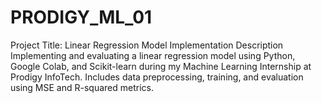 # PRODIGY_ML_01
Project Title: Linear Regression Model Implementation Description Implementing and evaluating a linear regression model using Python, Google Colab, and Scikit-learn during my Machine Learning Internship at Prodigy InfoTech. Includes data preprocessing, training, and evaluation using MSE and R-squared metrics.
